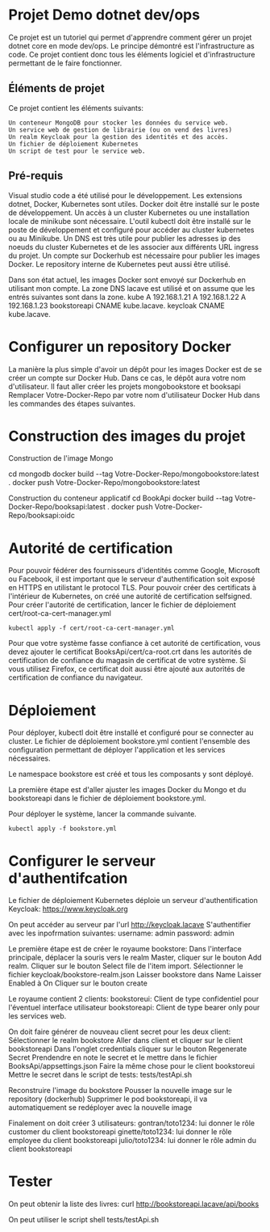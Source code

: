 # Projet Demo dotnet dev/ops
Ce projet est un tutoriel qui permet d'apprendre comment gérer un projet dotnet core en mode dev/ops.
Le principe démontré est l'infrastructure as code. Ce projet contient donc tous les éléments logiciel et d'infrastructure permettant de le faire fonctionner.

## Éléments de projet
Ce projet contient les éléments suivants:

    Un conteneur MongoDB pour stocker les données du service web.
    Un service web de gestion de librairie (ou on vend des livres)
    Un realm Keycloak pour la gestion des identités et des accès.
    Un fichier de déploiement Kubernetes
    Un script de test pour le service web.

## Pré-requis
Visual studio code a été utilisé pour le développement. Les extensions dotnet, Docker, Kubernetes sont utiles.
Docker doit être installé sur le poste de développement.
Un accès à un cluster Kubernetes ou une installation locale de minikube sont nécessaire.
L'outil kubectl doit être installé sur le poste de développement et configuré pour accéder au cluster kubernetes ou au Minikube.
Un DNS est très utile pour publier les adresses ip des noeuds du cluster Kubernetes et de les associer aux différents URL ingress du projet.
Un compte sur Dockerhub est nécessaire pour publier les images Docker. Le repository interne de Kubernetes peut aussi être utilisé.

Dans son état actuel, les images Docker sont envoyé sur Dockerhub en utilisant mon compte.
La zone DNS lacave est utilisé et on assume que les entrés suivantes sont dans la zone.
kube                    A       192.168.1.21
                        A       192.168.1.22
                        A       192.168.1.23
bookstoreapi            CNAME   kube.lacave.
keycloak                CNAME   kube.lacave.

# Configurer un repository Docker
La manière la plus simple d'avoir un dépôt pour les images Docker est de se créer un compte sur Docker Hub. Dans ce cas, le dépôt aura votre nom d'utilisateur.
Il faut aller créer les projets mongobookstore et booksapi
Remplacer Votre-Docker-Repo par votre nom d'utilisateur Docker Hub dans les commandes des étapes suivantes.

# Construction des images du projet
Construction de l'image Mongo

cd mongodb
docker build --tag Votre-Docker-Repo/mongobookstore:latest .
docker push Votre-Docker-Repo/mongobookstore:latest

Construction du conteneur applicatif
cd BookApi
docker build --tag Votre-Docker-Repo/booksapi:latest .
docker push Votre-Docker-Repo/booksapi:oidc

# Autorité de certification
Pour pouvoir fédérer des fournisseurs d'identités comme Google, Microsoft ou Facebook, il est important que le serveur d'authentification soit exposé en HTTPS en utilistant le protocol TLS.
Pour pouvoir créer des certificats à l'intérieur de Kubernetes, on créé une autorité de certification selfsigned.
Pour créer l'autorité de certification, lancer le fichier de déploiement cert/root-ca-cert-manager.yml

    kubectl apply -f cert/root-ca-cert-manager.yml

Pour que votre système fasse confiance à cet autorité de certification, vous devez ajouter le certificat BooksApi/cert/ca-root.crt dans les autorités de certification de confiance du magasin de certificat de votre système. Si vous utilisez Firefox, ce certificat doit aussi être ajouté aux autorités de certification de confiance du navigateur.

# Déploiement
Pour déployer, kubectl doit être installé et configuré pour se connecter au cluster.
Le fichier de déploiement bookstore.yml contient l'ensemble des configuration permettant de déployer l'application et les services nécessaires.

Le namespace bookstore est créé et tous les composants y sont déployé.

La première étape est d'aller ajuster les images Docker du Mongo et du bookstoreapi dans le fichier de déploiement bookstore.yml.

Pour déployer le système, lancer la commande suivante.

    kubectl apply -f bookstore.yml

# Configurer le serveur d'authentifcation
Le fichier de déploiement Kubernetes déploie un serveur d'authentification Keycloak: https://www.keycloak.org

On peut accéder au serveur par l'url http://keycloak.lacave
S'authentifier avec les inpofrmation suivantes:
    username: admin
    password: admin

Le première étape est de créer le royaume bookstore:
    Dans l'interface principale, déplacer la souris vers le realm Master, cliquer sur le bouton Add realm.
    Cliquer sur le bouton Select file de l'item import.
    Sélectionner le fichier keycloak/bookstore-realm.json
    Laisser bookstore dans Name
    Laisser Enabled à On
    Cliquer sur le bouton create

Le royaume contient 2 clients:
    bookstoreui: Client de type confidentiel pour l'éventuel interface utilisateur
    bookstoreapi: Client de type bearer only pour les services web.

On doit faire générer de nouveau client secret pour les deux client:
    Sélectionner le realm bookstore
    Aller dans client et cliquer sur le client bookstoreapi
    Dans l'onglet credentials cliquer sur le bouton Regenerate Secret
    Prendendre en note le secret et le mettre dans le fichier BooksApi/appsettings.json
    Faire la même chose pour le client bookstoreui
    Mettre le secret dans le script de tests: tests/testApi.sh

Reconstruire l'image du bookstore
Pousser la nouvelle image sur le repository (dockerhub)
Supprimer le pod bookstoreapi, il va automatiquement se redéployer avec la nouvelle image

Finalement on doit créer 3 utilisateurs:
    gontran/toto1234: lui donner le rôle customer du client bookstoreapi
    ginette/toto1234: lui donner le rôle employee du client bookstoreapi
    julio/toto1234: lui donner le rôle admin du client bookstoreapi

 
# Tester
On peut obtenir la liste des livres:
curl http://bookstoreapi.lacave/api/books

On peut utiliser le script shell tests/testApi.sh